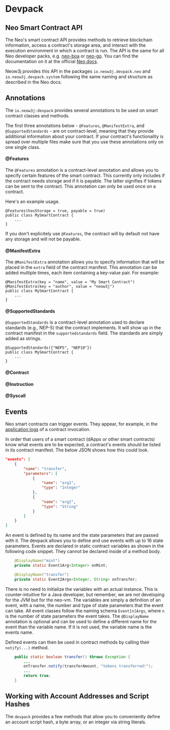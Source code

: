 # Devpack


## Neo Smart Contract API

The Neo's smart contract API provides methods to retrieve blockchain information, access a contract's
storage area, and interact with the execution environment in which a contract is run.
The API is the same for all Neo developer packs, e.g.
[neo-boa](https://github.com/CityOfZion/neo-boa) or [neo-go](https://github.com/nspcc-dev/neo-go).
You can find the documentation on it at the official 
[Neo docs](https://docs.neo.org/v3/docs/en-us/reference/scapi/fw/dotnet/neo.html). 

Neow3j provides this API in the packages `io.neow3j.devpack.neo` and `io.neow3j.devpack.system`
following the same naming and structure as described in the Neo docs.


## Annotations

The `io.neow3j:devpack` provides several annotations to be used on smart contract classes and
methods. 

The first three annotations below - `@Features`, `@ManifestExtra`, and `@SupportedStandards` - are
on contract-level, meaning that they provide additional information about your contract. If your
contract's functionality is spread over multiple files make sure that you use these annotations only
on one single class.


#### @Features

The `@Features` annotation is a contract-level annotation and allows you to specify certain features
of the smart contract. This currently only includes if the contract needs storage and if it is
payable. The latter signifies if tokens can be sent to the contract. This annotation can only be
used once on a contract.

Here's an example usage.
```
@Features(hasStorage = true, payable = true)
public class MySmartContract {
    ...
}
```

If you don't explicitely use `@Features`, the contract will by default not have any storage and will
not be payable.


#### @ManifestExtra

The `@ManifestExtra` annotation allows you to specify information that will be placed in the `extra`
field of the contract manifest. This annotation can be added multiple times, each item containing a
key-value pair. For example:

```
@ManifestExtra(key = "name", value = "My Smart Contract")
@ManifestExtra(key = "author", value = "neow3j")
public class MySmartContract {
    ...
}
```

#### @SupportedStandards

`@SupportedStandards` is a contract-level annotation used to declare standards (e.g., NEP-5) that
the contract implements. It will show up in the contract manifest in the `supportedstandards` field.
The standards are simply added as strings.

```
@SupportedStandards({"NEP5", "NEP10"})
public class MySmartContract {
    ...
}
```

#### @Contract

#### @Instruction

#### @Syscall


## Events

Neo smart contracts can trigger events. They appear, for example, in the [application
logs](https://docs.neo.org/v3/docs/en-us/reference/rpc/latest-version/api/getapplicationlog.html) 
of a contract invocation.

In order that users of a smart contract (dApps or other smart contracts) know what events are to be
expected, a contract's events should be listed in its contract manifest. The below JSON shows how
this could look.

```json
"events": [
    {
        "name": "transfer",
        "parameters": [
            {
                "name": "arg1",
                "type": "Integer"
            },
            {
                "name": "arg2",
                "type": "String"
            }
        ]
    }
]
```

An event is defined by its name and the state parameters that are passed with it. The devpack allows
you to define and use events with up to 16 state parameters. Events are declared in static contract 
variables as shown in the following code snippet. They cannot be declared inside of a method body.

```java
    @DisplayName("mint")
    private static Event1Arg<Integer> onMint;

    @DisplayName("transfer")
    private static Event2Args<Integer, String> onTransfer;
```

There is no need to initialize the variables with an actual instance. This is counter-intuitive for
a Java developer, but remember, we are not developing for the JVM but for the neo-vm. The variables
are simply a definition of an event, with a name, the number and type of
state parameters that the event can take. All event classes follow the naming schema `Event[n]Args`,
where `n` is the number of state parameters the event takes.
The `@DisplayName` annotation is optional and can be used to define a different name for the event
than the variable name. If it is not used, the variable name is the events name.

Defined events can then be used in contract methods by calling their `notify(...)` method. 

```java
    public static boolean transfer() throws Exception {
        ...
        onTransfer.notify(transferAmount, "tokens transferred!");
        ...
        return true;
    }
```

<!-- TODO: Add information about the `Runtime.noitfy(Object... objects)` method. This method is 
currently not compilable. See issue #275 -->


## Working with Account Addresses and Script Hashes 

The `devpack` provides a few methods that allow you to conveniently define an account script hash,
a byte array, or an integer via string literals.




